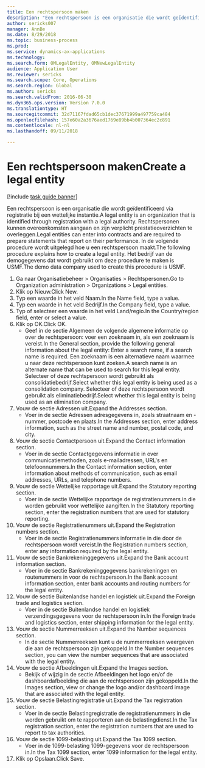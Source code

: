 ```yaml
--- 
title: Een rechtspersoon maken
description: "Een rechtspersoon is een organisatie die wordt geïdentificeerd via registratie bij een wettelijke instantie."
author: sericks007
manager: AnnBe
ms.date: 8/29/2018
ms.topic: business-process
ms.prod: 
ms.service: dynamics-ax-applications
ms.technology: 
ms.search.form: OMLegalEntity, OMNewLegalEntity
audience: Application User
ms.reviewer: sericks
ms.search.scope: Core, Operations
ms.search.region: Global
ms.author: sericks
ms.search.validFrom: 2016-06-30
ms.dyn365.ops.version: Version 7.0.0
ms.translationtype: HT
ms.sourcegitcommit: 32d71167fdad65cb1dec37671999a497759ca484
ms.openlocfilehash: 157e60a2a3676aed1769e89bb4b007364ec2c891
ms.contentlocale: nl-nl
ms.lasthandoff: 09/11/2018

---
```

# <a name="create-a-legal-entity"></a><span data-ttu-id="bd004-103">Een rechtspersoon maken</span><span class="sxs-lookup"><span data-stu-id="bd004-103">Create a legal entity</span></span>

[!include [task guide banner](../../includes/task-guide-banner.md)]

<span data-ttu-id="bd004-104">Een rechtspersoon is een organisatie die wordt geïdentificeerd via registratie bij een wettelijke instantie.</span><span class="sxs-lookup"><span data-stu-id="bd004-104">A legal entity is an organization that is identified through registration with a legal authority.</span></span> <span data-ttu-id="bd004-105">Rechtspersonen kunnen overeenkomsten aangaan en zijn verplicht prestatieoverzichten te overleggen.</span><span class="sxs-lookup"><span data-stu-id="bd004-105">Legal entities can enter into contracts and are required to prepare statements that report on their performance.</span></span> <span data-ttu-id="bd004-106">In de volgende procedure wordt uitgelegd hoe u een rechtspersoon maakt.</span><span class="sxs-lookup"><span data-stu-id="bd004-106">The following procedure explains how to create a legal entity.</span></span> <span data-ttu-id="bd004-107">Het bedrijf van de demogegevens dat wordt gebruikt om deze procedure te maken is USMF.</span><span class="sxs-lookup"><span data-stu-id="bd004-107">The demo data company used to create this procedure is USMF.</span></span>

1. <span data-ttu-id="bd004-108">Ga naar Organisatiebeheer > Organisaties > Rechtspersonen.</span><span class="sxs-lookup"><span data-stu-id="bd004-108">Go to Organization administration > Organizations > Legal entities.</span></span>
2. <span data-ttu-id="bd004-109">Klik op Nieuw.</span><span class="sxs-lookup"><span data-stu-id="bd004-109">Click New.</span></span>
3. <span data-ttu-id="bd004-110">Typ een waarde in het veld Naam.</span><span class="sxs-lookup"><span data-stu-id="bd004-110">In the Name field, type a value.</span></span>
4. <span data-ttu-id="bd004-111">Typ een waarde in het veld Bedrijf.</span><span class="sxs-lookup"><span data-stu-id="bd004-111">In the Company field, type a value.</span></span>
5. <span data-ttu-id="bd004-112">Typ of selecteer een waarde in het veld Land/regio.</span><span class="sxs-lookup"><span data-stu-id="bd004-112">In the Country/region field, enter or select a value.</span></span>
6. <span data-ttu-id="bd004-113">Klik op OK.</span><span class="sxs-lookup"><span data-stu-id="bd004-113">Click OK.</span></span>
    * <span data-ttu-id="bd004-114">Geef in de sectie Algemeen de volgende algemene informatie op over de rechtspersoon: voer een zoeknaam in, als een zoeknaam is vereist.</span><span class="sxs-lookup"><span data-stu-id="bd004-114">In the General section, provide the following general information about the legal entity: Enter a search name, if a search name is required.</span></span> <span data-ttu-id="bd004-115">Een zoeknaam is een alternatieve naam waarmee u naar deze rechtspersoon kunt zoeken.</span><span class="sxs-lookup"><span data-stu-id="bd004-115">A search name is an alternate name that can be used to search for this legal entity.</span></span> <span data-ttu-id="bd004-116">Selecteer of deze rechtspersoon wordt gebruikt als consolidatiebedrijf.</span><span class="sxs-lookup"><span data-stu-id="bd004-116">Select whether this legal entity is being used as a consolidation company.</span></span> <span data-ttu-id="bd004-117">Selecteer of deze rechtspersoon wordt gebruikt als eliminatiebedrijf.</span><span class="sxs-lookup"><span data-stu-id="bd004-117">Select whether this legal entity is being used as an elimination company.</span></span>  
7. <span data-ttu-id="bd004-118">Vouw de sectie Adressen uit.</span><span class="sxs-lookup"><span data-stu-id="bd004-118">Expand the Addresses section.</span></span>
    * <span data-ttu-id="bd004-119">Voer in de sectie Adressen adresgegevens in, zoals straatnaam en -nummer, postcode en plaats.</span><span class="sxs-lookup"><span data-stu-id="bd004-119">In the Addresses section, enter address information, such as the street name and number, postal code, and city.</span></span>  
8. <span data-ttu-id="bd004-120">Vouw de sectie Contactpersoon uit.</span><span class="sxs-lookup"><span data-stu-id="bd004-120">Expand the Contact information section.</span></span>
    * <span data-ttu-id="bd004-121">Voer in de sectie Contactgegevens informatie in over communicatiemethoden, zoals e-mailadressen, URL's en telefoonnummers.</span><span class="sxs-lookup"><span data-stu-id="bd004-121">In the Contact information section, enter information about methods of communication, such as email addresses, URLs, and telephone numbers.</span></span>  
9. <span data-ttu-id="bd004-122">Vouw de sectie Wettelijke rapportage uit.</span><span class="sxs-lookup"><span data-stu-id="bd004-122">Expand the Statutory reporting section.</span></span>
    * <span data-ttu-id="bd004-123">Voer in de sectie Wettelijke rapportage de registratienummers in die worden gebruikt voor wettelijke aangiften.</span><span class="sxs-lookup"><span data-stu-id="bd004-123">In the Statutory reporting section, enter the registration numbers that are used for statutory reporting.</span></span>  
10. <span data-ttu-id="bd004-124">Vouw de sectie Registratienummers uit.</span><span class="sxs-lookup"><span data-stu-id="bd004-124">Expand the Registration numbers section.</span></span>
    * <span data-ttu-id="bd004-125">Voer in de sectie Registratienummers informatie in die door de rechtspersoon wordt vereist.</span><span class="sxs-lookup"><span data-stu-id="bd004-125">In the Registration numbers section, enter any information required by the legal entity.</span></span>  
11. <span data-ttu-id="bd004-126">Vouw de sectie Bankrekeninggegevens uit.</span><span class="sxs-lookup"><span data-stu-id="bd004-126">Expand the Bank account information section.</span></span>
    * <span data-ttu-id="bd004-127">Voer in de sectie Bankrekeninggegevens bankrekeningen en routenummers in voor de rechtspersoon.</span><span class="sxs-lookup"><span data-stu-id="bd004-127">In the Bank account information section, enter bank accounts and routing numbers for the legal entity.</span></span>  
12. <span data-ttu-id="bd004-128">Vouw de sectie Buitenlandse handel en logistiek uit.</span><span class="sxs-lookup"><span data-stu-id="bd004-128">Expand the Foreign trade and logistics section.</span></span>
    * <span data-ttu-id="bd004-129">Voer in de sectie Buitenlandse handel en logistiek verzendingsgegevens voor de rechtspersoon in.</span><span class="sxs-lookup"><span data-stu-id="bd004-129">In the Foreign trade and logistics section, enter shipping information for the legal entity.</span></span>  
13. <span data-ttu-id="bd004-130">Vouw de sectie Nummerreeksen uit.</span><span class="sxs-lookup"><span data-stu-id="bd004-130">Expand the Number sequences section.</span></span>
    * <span data-ttu-id="bd004-131">In de sectie Nummerreeksen kunt u de nummerreeksen weergeven die aan de rechtspersoon zijn gekoppeld.</span><span class="sxs-lookup"><span data-stu-id="bd004-131">In the Number sequences section, you can view the number sequences that are associated with the legal entity.</span></span>  
14. <span data-ttu-id="bd004-132">Vouw de sectie Afbeeldingen uit.</span><span class="sxs-lookup"><span data-stu-id="bd004-132">Expand the Images section.</span></span>
    * <span data-ttu-id="bd004-133">Bekijk of wijzig in de sectie Afbeeldingen het logo en/of de dashboardafbeelding die aan de rechtspersoon zijn gekoppeld.</span><span class="sxs-lookup"><span data-stu-id="bd004-133">In the Images section, view or change the logo and/or dashboard image that are associated with the legal entity.</span></span>  
15. <span data-ttu-id="bd004-134">Vouw de sectie Belastingregistratie uit.</span><span class="sxs-lookup"><span data-stu-id="bd004-134">Expand the Tax registration section.</span></span>
    * <span data-ttu-id="bd004-135">Voer in de sectie Belastingregistratie de registratienummers in die worden gebruikt om te rapporteren aan de belastingdienst.</span><span class="sxs-lookup"><span data-stu-id="bd004-135">In the Tax registration section, enter the registration numbers that are used to report to tax authorities.</span></span>  
16. <span data-ttu-id="bd004-136">Vouw de sectie 1099-belasting uit.</span><span class="sxs-lookup"><span data-stu-id="bd004-136">Expand the Tax 1099 section.</span></span>
    * <span data-ttu-id="bd004-137">Voer in de 1099-belasting 1099-gegevens voor de rechtspersoon in.</span><span class="sxs-lookup"><span data-stu-id="bd004-137">In the Tax 1099 section, enter 1099 information for the legal entity.</span></span>  
17. <span data-ttu-id="bd004-138">Klik op Opslaan.</span><span class="sxs-lookup"><span data-stu-id="bd004-138">Click Save.</span></span>


